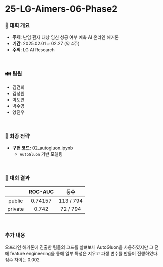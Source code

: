 # 25-LG-Aimers-06-Phase2
### 📢 대회 개요
- **주제**: 난임 환자 대상 임신 성공 여부 예측 AI 온라인 해커톤
- **기간**: 2025.02.01 ~ 02.27 (약 4주)
- **주최**: LG AI Research
<br>

### 👪 팀원
- 김건희
- 김성원
- 박도연
- 박수영
- 양진우
<br>


### 🔬 최종 전략
- **구현 코드:** [02_autogluon.ipynb](https://github.com/nstalways/25-LG-Aimers-06-Phase2/blob/main/main/02_autogluon.ipynb)
  - `AutoGluon` 기반 모델링
<br>

### 🏅 대회 결과
|  | ROC-AUC | 등수 |
| :-: | :-: | :-: |
| public | 0.74157 | 113 / 794 |
| private | 0.742 | 72 / 794 |
<br>

### 추가 내용
오프라인 해커톤에 진출한 팀들의 코드를 살펴보니
AutoGluon을 사용하였지만 그 전에 feature engineering을 통해 일부 특성은 지우고 파생 변수를 만들어 진행하였다. 
점수 차이는 0.002
